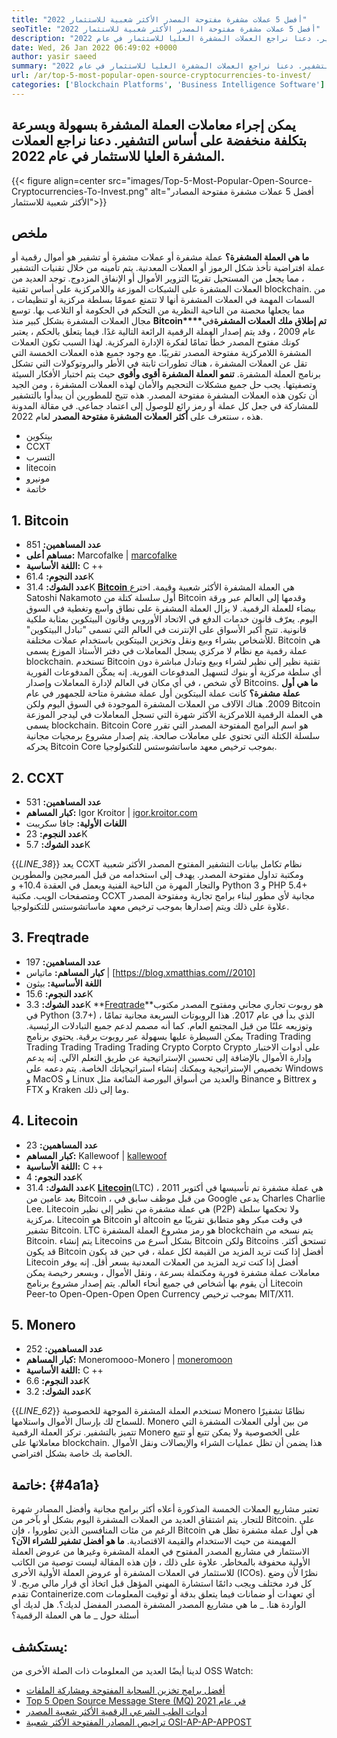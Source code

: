```yaml
---
title: "أفضل 5 عملات مشفرة مفتوحة المصدر الأكثر شعبية للاستثمار 2022" 
seoTitle: "أفضل 5 عملات مشفرة مفتوحة المصدر الأكثر شعبية للاستثمار 2022" 
description: "يمكن إجراء معاملات العملة المشفرة بسهولة وبسرعة بتكلفة منخفضة على أساس التشفير. دعنا نراجع العملات المشفرة العليا للاستثمار في عام 2022." 
date: Wed, 26 Jan 2022 06:49:02 +0000
author: yasir saeed
summary: "يمكن إجراء معاملات العملة المشفرة بسهولة وبسرعة بتكلفة منخفضة على أساس التشفير. دعنا نراجع العملات المشفرة العليا للاستثمار في عام 2022." 
url: /ar/top-5-most-popular-open-source-cryptocurrencies-to-invest/
categories: ['Blockchain Platforms', 'Business Intelligence Software']
---
```


## يمكن إجراء معاملات العملة المشفرة بسهولة وبسرعة بتكلفة منخفضة على أساس التشفير. دعنا نراجع العملات المشفرة العليا للاستثمار في عام 2022.

{{< figure align=center src="images/Top-5-Most-Popular-Open-Source-Cryptocurrencies-To-Invest.png" alt="أفضل 5 عملات مشفرة مفتوحة المصادر الأكثر شعبية للاستثمار">}}


## **ملخص** 
**ما هي العملة المشفرة؟** عملة مشفرة أو عملات مشفرة أو تشفير هو أموال رقمية أو عملة افتراضية تأخذ شكل الرموز أو العملات المعدنية. يتم تأمينه من خلال تقنيات التشفير ، مما يجعل من المستحيل تقريبًا التزوير الأموال أو الإنفاق المزدوج. توجد العديد من العملات المشفرة على الشبكات الموزعة واللامركزية على أساس تقنية blockchain. من السمات المهمة في العملات المشفرة أنها لا تتمتع عمومًا بسلطة مركزية أو تنظيمات ، مما يجعلها محصنة من الناحية النظرية من التحكم في الحكومة أو التلاعب بها.
توسع مجال العملات المشفرة بشكل كبير منذ **Bitcoin****تم إطلاق ملك العملات المشفرة**في عام 2009 ، وقد يتم إصدار العملة الرقمية الرائعة التالية غدًا. فيما يتعلق بالحكم ، يعتبر كونك مفتوح المصدر خطأً تمامًا لفكرة الإدارة المركزية. لهذا السبب تكون العملات المشفرة اللامركزية مفتوحة المصدر تقريبًا.
مع وجود جميع هذه العملات الخمسة التي تقل عن العملات المشفرة ، هناك تطورات ثابتة في الأطر والبروتوكولات التي تشكل برنامج العملة المشفرة. **تنمو العملة المشفرة أقوى وأقوى** حيث يتم اختبار الأفكار السيئة وتصفيتها. يجب حل جميع مشكلات التحجيم والأمان لهذه العملات المشفرة ، ومن الجيد أن تكون هذه العملات المشفرة مفتوحة المصدر. هذه تتيح للمطورين أن يبدأوا بالتشفير للمشاركة في جعل كل عملة أو رمز رائع للوصول إلى اعتماد جماعي.
في مقالة المدونة هذه ، سنتعرف على **أكثر العملات المشفرة مفتوحة المصدر** لعام 2022.
  * بيتكوين
  * CCXT
  * التسرب
  * litecoin
  * مونيرو
  * خاتمة

## 1. Bitcoin
* **عدد المساهمين:**  851
* **مساهم أعلى:**  Marcofalke | [marcofalke][1]
* **اللغة الأساسية:**  C ++
* **عدد النجوم:**  61.4K
* **عدد الشوك:**  31.4K
[ **Bitcoin** ][2] هي العملة المشفرة الأكثر شعبية وقيمة. اخترع Satoshi Nakamoto أول سلسلة كتلة من Bitcoin وقدمها إلى العالم عبر ورقة بيضاء للعملة الرقمية. لا يزال العملة المشفرة على نطاق واسع وتغطية في السوق اليوم. يعرّف قانون خدمات الدفع في الاتحاد الأوروبي وقانون البيتكوين بمثابة ملكية قانونية. تتيح أكبر الأسواق على الإنترنت في العالم التي تسمى "تبادل البيتكوين" للأشخاص بشراء وبيع ونقل وتخزين البيتكوين باستخدام عملات مختلفة.
Bitcoin هي عملة رقمية مع نظام لا مركزي يسجل المعاملات في دفتر الأستاذ الموزع يسمى blockchain. تستخدم Bitcoin تقنية نظير إلى نظير لشراء وبيع وتبادل مباشرة دون أي سلطة مركزية أو بنوك لتسهيل المدفوعات الفورية. إنه يمكّن المدفوعات الفورية لأي شخص ، في أي مكان في العالم لإدارة المعاملات وإصدار Bitcoins.
**ما هي أول عملة مشفرة؟** كانت عملة البيتكوين أول عملة مشفرة متاحة للجمهور في عام 2009. هناك الآلاف من العملات المشفرة الموجودة في السوق اليوم ولكن Bitcoin هي العملة الرقمية اللامركزية الأكثر شهرة التي تسجل المعاملات في ليدجر الموزعة يسمى blockchain. Bitcoin Core هو اسم البرامج المفتوحة المصدر التي تقرر سلسلة الكتلة التي تحتوي على معاملات صالحة. يتم إصدار مشروع برمجيات مجانية يحركه Bitcoin Core بموجب ترخيص معهد ماساتشوستس للتكنولوجيا.

## 2. CCXT
* **عدد المساهمين:**  531
* **كبار المساهم:**  Igor Kroitor | [igor.kroitor.com][3]
* **اللغات الأولية:**  جافا سكريبت
* **عدد النجوم:**  23K
* **عدد الشوك:**  5.7K

{{_LINE_38_}}
يعد CCXT نظام تكامل بيانات التشفير المفتوح المصدر الأكثر شعبية ومكتبة تداول مفتوحة المصدر. يهدف إلى استخدامه من قبل المبرمجين والمطورين والتجار المهرة من الناحية الفنية ويعمل في العقدة 10.4+ و Python 3 و PHP 5.4+ ومتصفحات الويب. مكتبة CCXT مجانية لأي مطور لبناء برامج تجارية ومفتوحة المصدر علاوة على ذلك ويتم إصدارها بموجب ترخيص معهد ماساتشوستس للتكنولوجيا.

## 3. Freqtrade
* **عدد المساهمين:**  197
* **كبار المساهم:**  ماتياس | [https://blog.xmatthias.com//2010]
* **اللغة الأساسية:**  بيثون
* **عدد النجوم:**  15.6K
* **عدد الشوك:**  3.3K
**[Freqtrade][6]**هو روبوت تجاري مجاني ومفتوح المصدر مكتوب في Python (3.7+) ، الذي بدأ في عام 2017. هذا الروبوتات السريعة مجانية تمامًا وتوزيعه علنًا من قبل المجتمع العام. كما أنه مصمم لدعم جميع التبادلات الرئيسية. يمكن السيطرة عليها بسهولة عبر روبوت برقية.
يحتوي برنامج Trading Trading Trading Trading Trading Trading Crypto Corpto Crypto على أدوات الاختبار وإدارة الأموال بالإضافة إلى تحسين الإستراتيجية عن طريق التعلم الآلي. إنه يدعم تخصيص الإستراتيجية ويمكنك إنشاء استراتيجياتك الخاصة. يتم دعمه على Windows و MacOS و Linux والعديد من أسواق البورصة الشائعة مثل Binance و Bittrex و FTX و Kraken وما إلى ذلك.

## 4. Litecoin
* **عدد المساهمين:**  23
* **كبار المساهم:**  Kallewoof | [kallewoof][7]
* **اللغة الأساسية:**  C ++
* **عدد النجوم:**  4K
* **عدد الشوك:**  31.4K
**[Litecoin][8]**(LTC) هي عملة مشفرة تم تأسيسها في أكتوبر 2011 ، بعد عامين من Bitcoin ، من قبل موظف سابق في Google يدعى Charles Charlie Lee. Litecoin هي عملة مشفرة من نظير إلى نظير (P2P) ولا تحكمها سلطة مركزية. Litecoin هو Bitcoin أو altcoin في وقت مبكر وهو متطابق تقريبًا مع تشفير Bitcoin. LTC هو رمز مشروع العملة المشفرة blockchain يتم نسخه من Bitcoin.
يتم إنشاء Litecoins بشكل أسرع من Bitcoin ولكن Bitcoins تستحق أكثر. قد يكون Bitcoin أفضل إذا كنت تريد المزيد من القيمة لكل عملة ، في حين قد يكون Litecoin أفضل إذا كنت تريد المزيد من العملات المعدنية بسعر أقل. إنه يوفر معاملات عملة مشفرة فورية ومكتملة بسرعة ، ونقل الأموال ، وبسعر رخيصة يمكن أن يقوم بها أشخاص في جميع أنحاء العالم. يتم إصدار مشروع برنامج Litecoin Peer-to Open-Open-Open Open Currency بموجب ترخيص MIT/X11.

## 5. Monero
* **عدد المساهمين:**  252
* **كبار المساهم:**  Moneromooo-Monero | [moneromoon][9]
* **اللغة الأساسية:**  C ++
* **عدد النجوم:**  6.6K
* **عدد الشوك:**  3.2K

{{_LINE_62_}}
تستخدم العملة المشفرة الموجهة للخصوصية Monero نظامًا تشفيرًا للسماح لك بإرسال الأموال واستلامها. Monero من بين أولى العملات المشفرة التي تتميز بالتشفير. تركز العملة الرقمية Monero على الخصوصية ولا يمكن تتبع أو تتبع معاملاتها على blockchain. هذا يضمن أن تظل عمليات الشراء والإيصالات ونقل الأموال الخاصة بك خاصة بشكل افتراضي.

## **خاتمة:**  {#4a1a}

تعتبر مشاريع العملات الخمسة المذكورة أعلاه أكثر برامج مجانية وأفضل المصادر شهرة للتجار. يتم اشتقاق العديد من العملات المشفرة اليوم بشكل أو بآخر من Bitcoin. على الرغم من مئات المنافسين الذين تطوروا ، فإن Bitcoin هي أول عملة مشفرة تظل هي المهيمنة من حيث الاستخدام والقيمة الاقتصادية.
**ما هو أفضل تشفير للشراء الآن؟** الاستثمار في مشاريع المصدر المفتوح في العملة المشفرة وغيرها من عروض العملة الأولية محفوفة بالمخاطر. علاوة على ذلك ، فإن هذه المقالة ليست توصية من الكاتب للاستثمار في العملات المشفرة أو عروض العملة الأولية الأخرى (ICOs). نظرًا لأن وضع كل فرد مختلف ويجب دائمًا استشارة المهني المؤهل قبل اتخاذ أي قرار مالي مربح. لا تقدم Containerize.com أي تعهدات أو ضمانات فيما يتعلق بدقة أو توقيت المعلومات الواردة هنا.
_ ما هي مشاريع المصدر المشفرة المصدر المفضل لديك؟. هل لديك أي أسئلة حول _ ما هي العملة الرقمية؟

## يستكشف:
لدينا أيضًا العديد من المعلومات ذات الصلة الأخرى من OSS Watch:
  * [أفضل برامج تخزين السحابة المفتوحة ومشاركة الملفات][12]
  * [Top 5 Open Source Message Stere (MQ) في عام 2021][13]
  * [أدوات الطب الشرعي الرقمية الأكثر شعبية المصدر][14]
  * [تراخيص المصادر المفتوحة الأكثر شعبية OSI-AP-AP-APPOST][15]



[1]: https://twitter.com/spyced?lang=en
[2]: https://github.com/bitcoin/bitcoin
[3]: http://igor.kroitor.com/
[4]: https://github.com/ccxt/ccxt
[5]: https://twitter.com/liggitt?lang=en
[6]: https://github.com/freqtrade/freqtrade
[7]: https://twitter.com/brian_coca?lang=en
[8]: https://github.com/litecoin-project/litecoin
[9]: https://twitter.com/timograham?lang=en
[10]: https://github.com/monero-project/monero
[11]: mailto:yasir.saeed@aspose.com
[12]: https://products.containerize.com/backup-and-sync/
[13]: https://blog.containerize.com/message-queue-software/top-5-open-source-message-queue-software-in-2021/
[14]: https://blog.containerize.com/digital-forensic-tools/top-5-open-source-digital-forensic-tools-in-2021/
[15]: https://blog.containerize.com/licenses-standards/top-5-most-popular-osi-approved-open-source-licenses-of-2021/
